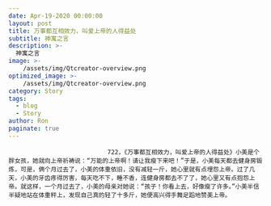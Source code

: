 ```yaml
---
date: Apr-19-2020 00:00:00
layout: post
title: 万事都互相效力，叫爱上帝的人得益处
subtitle: 神寓之言
description: >-
  神寓之言
image: >-
    /assets/img/Qtcreator-overview.png
optimized_image: >-
    /assets/img/Qtcreator-overview.png
category: Story
tags:
  - blog
  - Story
author: Ron
paginate: true
---
```


							　　722，《万事都互相效力，叫爱上帝的人得益处》小美是个胖女孩，她就向上帝祈祷说：“万能的上帝啊！请让我瘦下来吧！”于是，小美每天都去健身房锻炼，可是，俩个月过去了，小美的体重依旧，没有减轻一斤，她心里就有点埋怨上帝。过了几天，小美的牙齿疼得厉害，每天吃不下，睡不香，连健身房都去不了了，她心里又有点抱怨上帝。就这样，一个月过去了，小美的母亲对她说：“孩子！你看上去，好像瘦了许多。”小美半信半疑地站在体重秤上，发现自己真的轻了十多斤，她便高兴得手舞足蹈地赞美上帝。
